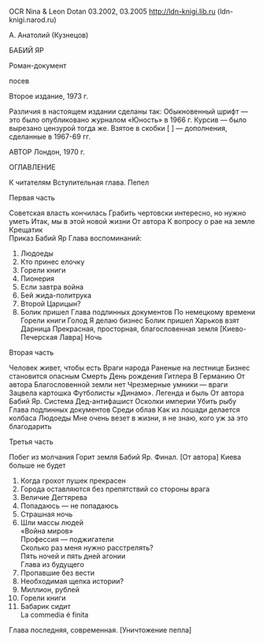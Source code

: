 ﻿OCR  Nina & Leon Dotan   03.2002, 03.2005
http://ldn-knigi.lib.ru  (ldn-knigi.narod.ru)






А. Анатолий (Кузнецов)




БАБИЙ  ЯР


Роман-документ










посев

Второе издание, 1973 г.










Различия в настоящем издании сделаны так:
Обыкновенный шрифт — это было опубликовано журналом «Юность»
в 1966 г.    Курсив — было вырезано цензурой тогда же.
Взятое в скобки [ ] — дополнения, сделанные в 1967-69 гг.

АВТОР
Лондон, 1970 г.




ОГЛАВЛЕНИЕ

К читателям
Вступительная глава. Пепел

Первая часть

Советская власть кончилась
Грабить чертовски интересно, но нужно уметь
Итак, мы в этой новой жизни
От автора
К вопросу о рае на земле  
Крещатик  
Приказ
Бабий Яр
Глава воспоминаний:
1. Людоеды
2. Кто принес елочку
3. Горели книги
4. Пионерия
5. Если завтра война
6. Бей жида-политрука
7. Второй Царицын?
8. Болик пришел
Глава подлинных документов
По немецкому времени
Горели книги
Голод
Я делаю бизнес
Болик пришел
Харьков взят
Дарница
Прекрасная, просторная, благословенная земля
[Киево-Печерская Лавра]
Ночь

Вторая часть

Человек живет, чтобы есть
Враги народа
Раненые на лестнице
Бизнес становится опасным
Смерть
День рождения Гитлера
В Германию
От автора
Благословенной земли нет
Чрезмерные умники — враги
Зацвела картошка
Футболисты »Динамо». Легенда и быль
От автора
Бабий Яр. Система
Дед-антифашист
Осколки империи
Убить рыбу
Глава подлинных документов
Среди облав
Как из лошади делается колбаса
Людоеды
Мне очень везет в жизни, я не знаю, кого уж за это благодарить

Третья часть

Побег из молчания
Горит земля Бабий Яр. Финал. [От автора]
Киева больше не будет
1. Когда грохот пушек прекрасен         
2. Города оставляются без препятствий со стороны врага                     
3. Величие Дегтярева                    
4. Попадаюсь — не попадаюсь     
5. Страшная ночь                       
6. Шли массы людей                    
«Война миров»                                
Профессия — поджигатели                  
Сколько раз меня нужно расстрелять?        
Пять ночей и пять дней агонии               
Глава из будущего
1. Пропавшие без вести                 
2. Необходимая щепка истории?         
3. Миллион, рублей                      
4. Горели книги                         
5. Бабарик сидит                        
La commedia é finita   

Глава последняя, современная.
[Уничтожение пепла]                         
